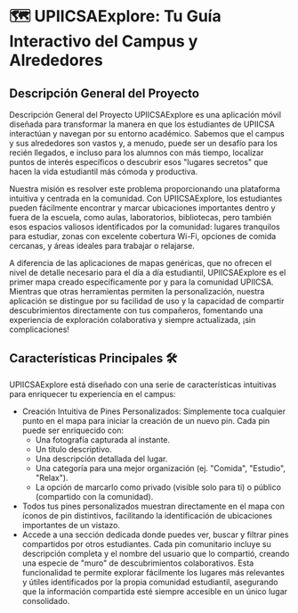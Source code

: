 # 🗺️ UPIICSAExplore: Tu Guía Interactivo del Campus y Alrededores

## **Descripción General del Proyecto**

Descripción General del Proyecto
UPIICSAExplore es una aplicación móvil diseñada para transformar la manera en que los estudiantes de UPIICSA interactúan y navegan por su entorno académico. Sabemos que el 
campus y sus alrededores son vastos y, a menudo, puede ser un desafío para los recién llegados, e incluso para los alumnos con más tiempo, localizar puntos de interés 
específicos o descubrir esos "lugares secretos" que hacen la vida estudiantil más cómoda y productiva.

Nuestra misión es resolver este problema proporcionando una plataforma intuitiva y centrada en la comunidad. Con UPIICSAExplore, los estudiantes pueden fácilmente encontrar 
y marcar ubicaciones importantes dentro y fuera de la escuela, como aulas, laboratorios, bibliotecas, pero también esos espacios valiosos identificados por la comunidad: 
lugares tranquilos para estudiar, zonas con excelente cobertura Wi-Fi, opciones de comida cercanas, y áreas ideales para trabajar o relajarse.

A diferencia de las aplicaciones de mapas genéricas, que no ofrecen el nivel de detalle necesario para el día a día estudiantil, UPIICSAExplore es el primer mapa creado 
específicamente por y para la comunidad UPIICSA. Mientras que otras herramientas permiten la personalización, nuestra aplicación se distingue por su facilidad de uso y 
la capacidad de compartir descubrimientos directamente con tus compañeros, fomentando una experiencia de exploración colaborativa y siempre actualizada, ¡sin complicaciones!

## Características Principales 🛠️

UPIICSAExplore está diseñado con una serie de características intuitivas para enriquecer tu experiencia en el campus:

- Creación Intuitiva de Pines Personalizados: Simplemente toca cualquier punto en el mapa para iniciar la creación de un nuevo pin. Cada pin puede ser enriquecido con:
  - Una fotografía capturada al instante.
  - Un título descriptivo.
  - Una descripción detallada del lugar.
  - Una categoría para una mejor organización (ej. "Comida", "Estudio", "Relax").
  - La opción de marcarlo como privado (visible solo para ti) o público (compartido con la comunidad).
- Todos tus pines personalizados muestran directamente en el mapa con íconos de pin distintivos, facilitando la identificación de ubicaciones importantes de un vistazo.
- Accede a una sección dedicada donde puedes ver, buscar y filtrar pines compartidos por otros estudiantes. Cada pin comunitario incluye su descripción completa y el
  nombre del usuario que lo compartió, creando una especie de "muro" de descubrimientos colaborativos. Esta funcionalidad te permite explorar fácilmente los lugares más relevantes y útiles identificados por la propia comunidad estudiantil, asegurando que la información       compartida esté siempre accesible en un único lugar consolidado.
